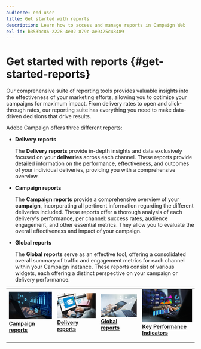 ```yaml
---
audience: end-user
title: Get started with reports
description: Learn how to access and manage reports in Campaign Web
exl-id: b353bc86-2228-4e02-879c-ae9425c48489
---
```


# Get started with reports {#get-started-reports}

Our comprehensive suite of reporting tools provides valuable insights into the effectiveness of your marketing efforts, allowing you to optimize your campaigns for maximum impact. From delivery rates to open and click-through rates, our reporting suite has everything you need to make data-driven decisions that drive results.​

Adobe Campaign offers three different reports:

* **Delivery reports**
    
    The **Delivery reports** provide in-depth insights and data exclusively focused on your **deliveries** across each channel. These reports provide detailed information on the performance, effectiveness, and outcomes of your individual deliveries, providing you with a comprehensive overview.


* **Campaign reports**

    The **Campaign reports** provide a comprehensive overview of your **campaign**, incorporating all pertinent information regarding the different deliveries included. These reports offer a thorough analysis of each delivery's performance, per channel: success rates, audience engagement, and other essential metrics. They allow you to evaluate the overall effectiveness and impact of your campaign. 


* **Global reports**

    The **Global reports** serve as an effective tool, offering a consolidated overall summary of traffic and engagement metrics for each channel within your Campaign instance. These reports consist of various widgets, each offering a distinct perspective on your campaign or delivery performance.

<table style="table-layout:fixed"><tr style="border: 0;">
<td>
<a href="campaign-reports.md">
<img alt="Validation" src="assets/do-not-localize/campaign_report.jpeg">
</a>
<div>
<a href="campaign-reports.md"><strong>Campaign reports</strong></a>
</div>
<p>
</td>
<td>
<a href="delivery-reports.md">
<img alt="Lead" src="assets/do-not-localize/email_report.jpeg">
</a>
<div><a href="delivery-reports.md"><strong>Delivery reports</strong>
</div>
<p>
</td>
<td>
<a href="global-reports.md">
<img alt="Infrequent" src="assets/do-not-localize/push_report.jpeg">
</a>
<div>
<a href="global-reports.md"><strong> Global reports<strong></strong></a>
</div>
<p></td>
<td>
<a href="kpis.md">
<img alt="Validation" src="assets/do-not-localize/kpis.jpeg">
</a>
<div>
<a href="kpis.md"><strong>Key Performance Indicators</strong></a>
</div>
<p>
</td>
</tr></table>
